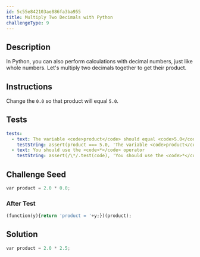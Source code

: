 ```yaml
---
id: 5c55e842103ae886fa3ba955
title: Multiply Two Decimals with Python
challengeType: 9
---
```


## Description
<section id='description'>
In Python, you can also perform calculations with decimal numbers, just like whole numbers.
Let's multiply two decimals together to get their product.
</section>

## Instructions
<section id='instructions'>
Change the <code>0.0</code> so that product will equal <code>5.0</code>.
</section>

## Tests
<section id='tests'>

```yml
tests:
  - text: The variable <code>product</code> should equal <code>5.0</code>.
    testString: assert(product === 5.0, 'The variable <code>product</code> should equal <code>5.0</code>.');
  - text: You should use the <code>*</code> operator
    testString: assert(/\*/.test(code), 'You should use the <code>*</code> operator');

```

</section>

## Challenge Seed
<section id='challengeSeed'>

<div id='py-seed'>

```python
var product = 2.0 * 0.0;


```

</div>


### After Test
<div id='js-teardown'>

```python
(function(y){return 'product = '+y;})(product);
```

</div>

</section>

## Solution
<section id='solution'>


```python
var product = 2.0 * 2.5;
```

</section>
